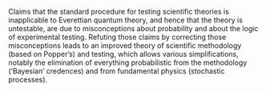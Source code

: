 Claims that the standard procedure for testing scientific theories is inapplicable to Everettian quantum theory,
and hence that the theory is untestable,
are due to misconceptions about probability and about the logic of experimental testing. 
Refuting those claims by correcting those misconceptions leads to an improved theory of scientific methodology (based on Popper’s) and testing,
which allows various simplifications,
notably the elimination of everything probabilistic from the methodology (‘Bayesian’ credences) and from fundamental physics (stochastic processes).
